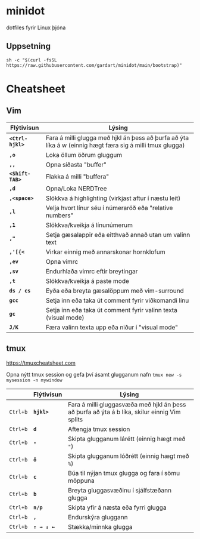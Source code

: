 # minidot
dotfiles fyrir Linux þjóna

## Uppsetning
`sh -c "$(curl -fsSL https://raw.githubusercontent.com/gardart/minidot/main/bootstrap)"`

# Cheatsheet

## Vim

| Flýtivísun | Lýsing |
| -------- | ----------- |
| **`<Ctrl-hjkl>`** | Fara á milli glugga með hjkl án þess að þurfa að ýta líka á w (einnig hægt færa sig á milli tmux glugga) |
| **`,o`** | Loka öllum öðrum gluggum |
| **`,,`** | Opna síðasta "buffer" |
| **`<Shift-TAB>`** | Flakka á milli "buffera" |
| **`,d`** | Opna/Loka NERDTree |
| **`,<space>`** | Slökkva á highlighting (virkjast aftur í næstu leit) |
| **`,l`** | Velja hvort línur séu í númeraröð eða "relative numbers" |
| **`,1`** | Slökkva/kveikja á línunúmerum |
| **`,"`** | Setja gæsalappir eða eitthvað annað utan um valinn text |
| **`,'[{<`** | Virkar einnig með annarskonar hornklofum |
| **`,ev`** | Opna vimrc |
| **`,sv`** | Endurhlaða vimrc eftir breytingar |
| **`,t`** | Slökkva/kveikja á paste mode |
| **`ds / cs`** | Eyða eða breyta gæsalöppum með vim-surround |
| **`gcc`** | Setja inn eða taka út comment fyrir viðkomandi línu |
| **`gc`** | Setja inn eða taka út comment fyrir valinn texta (visual mode) |
| **`J/K`** | Færa valinn texta upp eða niður í "visual mode" |

## tmux
https://tmuxcheatsheet.com

Opna nýtt tmux session og gefa því ásamt glugganum nafn
`tmux new -s mysession -n mywindow`

|| Flýtivísun | Lýsing |
| -------- | -------- | ----------- |
| `Ctrl+b` | **`hjkl>`** | Fara á milli gluggasvæða með hjkl án þess að þurfa að ýta á b líka, skilur einnig Vim splits |
| `Ctrl+b` | **`d`** | Aftengja tmux session |
| `Ctrl+b` | **`-`** | Skipta glugganum lárétt (einnig hægt með `"`) |
| `Ctrl+b` | **`ö`** | Skipta glugganum lóðrétt (einnig hægt með `%`) |
| `Ctrl+b` | **`c`** | Búa til nýjan tmux glugga og fara í sömu möppuna |
| `Ctrl+b` | **`b`** | Breyta gluggasvæðinu í sjálfstæðann glugga |
| `Ctrl+b` | **`n/p`** | Skipta yfir á næsta eða fyrri glugga |
| `Ctrl+b` | **`,`** | Endurskýra gluggann |
| `Ctrl+b` | **`↑ → ↓ ←`** | Stækka/minnka glugga |
  
